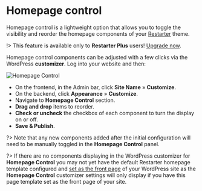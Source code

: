 
# Homepage control

Homepage control is a lightweight option that allows you to toggle the visibility and reorder the homepage components of your [Restarter](https://wordpress.org/themes/restarter/) theme.

!> This feature is available only to **Restarter Plus** users! [Upgrade now](https://www.mypreview.one).

Homepage control components can be adjusted with a few clicks via the WordPress **customizer**. Log into your website and then:

![Homepage Control](img/homepage-control.gif)

* On the frontend, in the Admin bar, click **Site Name** » **Customize**.
* On the backend, click **Appearance** » **Customize**.
* Navigate to **Homepage Control** section.
* **Drag and drop** items to reorder.
* **Check or uncheck** the checkbox of each component to turn the display on or off.
* **Save & Publish**.

?> Note that any new components added after the initial configuration will need to be manually toggled in the **Homepage Control** panel.

?> If there are no components displaying in the WordPress customizer for **Homepage Control** you may not yet have the default Restarter homepage template configured and [set as the front page](setup-homepage-template) of your WordPress site as the **Homepage Control** customizer settings will only display if you have this page template set as the front page of your site.

